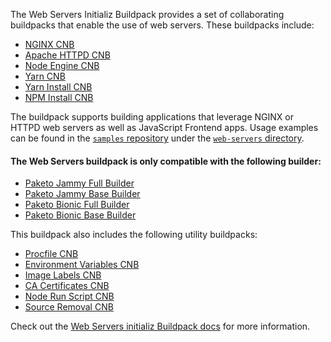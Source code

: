 The Web Servers Initializ Buildpack provides a set of collaborating buildpacks that
enable the use of web servers. These buildpacks include:
- [NGINX CNB](https://github.com/initializ-buildpacks/nginx)
- [Apache HTTPD CNB](https://github.com/initializ-buildpacks/httpd)
- [Node Engine CNB](https://github.com/initializ-buildpacks/node-engine)
- [Yarn CNB](https://github.com/initializ-buildpacks/yarn)
- [Yarn Install CNB](https://github.com/initializ-buildpacks/yarn-install)
- [NPM Install CNB](https://github.com/initializ-buildpacks/npm-install)

The buildpack supports building applications that leverage NGINX or HTTPD web
servers as well as JavaScript Frontend apps. Usage examples can be found in the
[`samples`
repository](https://github.com/initializ-buildpacks/samples) under
the [`web-servers`
directory](https://github.com/initializ-buildpacks/samples/tree/main/web-servers).

#### The Web Servers buildpack is only compatible with the following builder:
- [Paketo Jammy Full Builder](https://github.com/paketo-buildpacks/builder-jammy-full)
- [Paketo Jammy Base Builder](https://github.com/paketo-buildpacks/builder-jammy-base)
- [Paketo Bionic Full Builder](https://github.com/paketo-buildpacks/full-builder)
- [Paketo Bionic Base Builder](https://github.com/paketo-buildpacks/base-builder)

This buildpack also includes the following utility buildpacks:
- [Procfile CNB](https://github.com/initializ-buildpacks/procfile)
- [Environment Variables CNB](https://github.com/initializ-buildpacks/environment-variables)
- [Image Labels CNB](https://github.com/initializ-buildpacks/image-labels)
- [CA Certificates CNB](https://github.com/initializ-buildpacks/ca-certificates)
- [Node Run Script CNB](https://github.com/initializ-buildpacks/node-run-script)
- [Source Removal CNB](https://github.com/initializ-buildpacks/source-removal)

Check out the [Web Servers initializ Buildpack docs](https://initializ.io/docs/howto/web-servers/) for more information.
